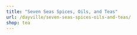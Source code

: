 ```yaml
---
title: "Seven Seas Spices, Oils, and Teas"
url: /dayville/seven-seas-spices-oils-and-teas/
shop: tea
---
```

